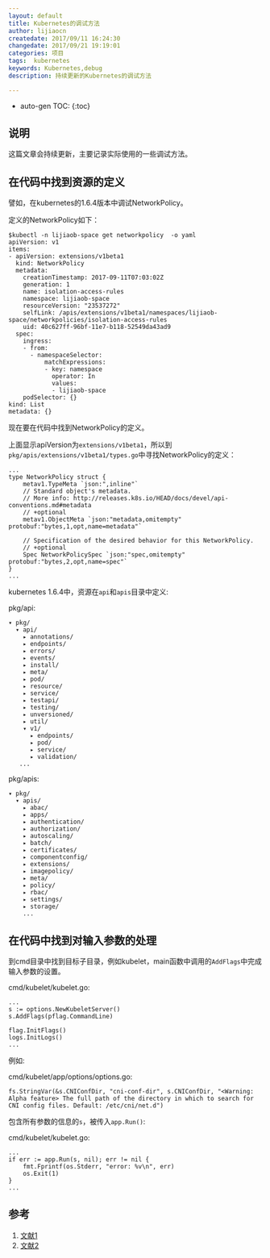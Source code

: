 ```yaml
---
layout: default
title: Kubernetes的调试方法
author: lijiaocn
createdate: 2017/09/11 16:24:30
changedate: 2017/09/21 19:19:01
categories: 项目
tags:  kubernetes
keywords: Kubernetes,debug
description: 持续更新的Kubernetes的调试方法

---
```


* auto-gen TOC:
{:toc}

## 说明 

这篇文章会持续更新，主要记录实际使用的一些调试方法。

## 在代码中找到资源的定义

譬如，在kubernetes的1.6.4版本中调试NetworkPolicy。

定义的NetworkPolicy如下：

	$kubectl -n lijiaob-space get networkpolicy  -o yaml
	apiVersion: v1
	items:
	- apiVersion: extensions/v1beta1
	  kind: NetworkPolicy
	  metadata:
	    creationTimestamp: 2017-09-11T07:03:02Z
	    generation: 1
	    name: isolation-access-rules
	    namespace: lijiaob-space
	    resourceVersion: "23537272"
	    selfLink: /apis/extensions/v1beta1/namespaces/lijiaob-space/networkpolicies/isolation-access-rules
	    uid: 40c627ff-96bf-11e7-b118-52549da43ad9
	  spec:
	    ingress:
	    - from:
	      - namespaceSelector:
	          matchExpressions:
	          - key: namespace
	            operator: In
	            values:
	            - lijiaob-space
	    podSelector: {}
	kind: List
	metadata: {}

现在要在代码中找到NetworkPolicy的定义。

上面显示apiVersion为`extensions/v1beta1`，所以到`pkg/apis/extensions/v1beta1/types.go`中寻找NetworkPolicy的定义：

	...
	type NetworkPolicy struct {
		metav1.TypeMeta `json:",inline"`
		// Standard object's metadata.
		// More info: http://releases.k8s.io/HEAD/docs/devel/api-conventions.md#metadata
		// +optional
		metav1.ObjectMeta `json:"metadata,omitempty" protobuf:"bytes,1,opt,name=metadata"`
	
		// Specification of the desired behavior for this NetworkPolicy.
		// +optional
		Spec NetworkPolicySpec `json:"spec,omitempty" protobuf:"bytes,2,opt,name=spec"`
	}
	...

kubernetes 1.6.4中，资源在`api`和`apis`目录中定义:

pkg/api:

	▾ pkg/
	  ▾ api/
	    ▸ annotations/
	    ▸ endpoints/
	    ▸ errors/
	    ▸ events/
	    ▸ install/
	    ▸ meta/
	    ▸ pod/
	    ▸ resource/
	    ▸ service/
	    ▸ testapi/
	    ▸ testing/
	    ▸ unversioned/
	    ▸ util/
	    ▾ v1/
	      ▸ endpoints/
	      ▸ pod/
	      ▸ service/
	      ▸ validation/
	   ...

pkg/apis:

	▾ pkg/
	  ▾ apis/
	    ▸ abac/
	    ▸ apps/
	    ▸ authentication/
	    ▸ authorization/
	    ▸ autoscaling/
	    ▸ batch/
	    ▸ certificates/
	    ▸ componentconfig/
	    ▸ extensions/
	    ▸ imagepolicy/
	    ▸ meta/
	    ▸ policy/
	    ▸ rbac/
	    ▸ settings/
	    ▸ storage/
	    ...

## 在代码中找到对输入参数的处理

到cmd目录中找到目标子目录，例如kubelet，main函数中调用的`AddFlags`中完成输入参数的设置。

cmd/kubelet/kubelet.go:

	...
	s := options.NewKubeletServer()
	s.AddFlags(pflag.CommandLine)
	
	flag.InitFlags()
	logs.InitLogs()
	...

例如:

cmd/kubelet/app/options/options.go:

	fs.StringVar(&s.CNIConfDir, "cni-conf-dir", s.CNIConfDir, "<Warning: Alpha feature> The full path of the directory in which to search for CNI config files. Default: /etc/cni/net.d")

包含所有参数的信息的`s`，被传入`app.Run()`:

cmd/kubelet/kubelet.go:

	...
	if err := app.Run(s, nil); err != nil {
		fmt.Fprintf(os.Stderr, "error: %v\n", err)
		os.Exit(1)
	}
	...

## 参考

1. [文献1][1]
2. [文献2][2]

[1]: 1.com  "文献1" 
[2]: 2.com  "文献1" 
